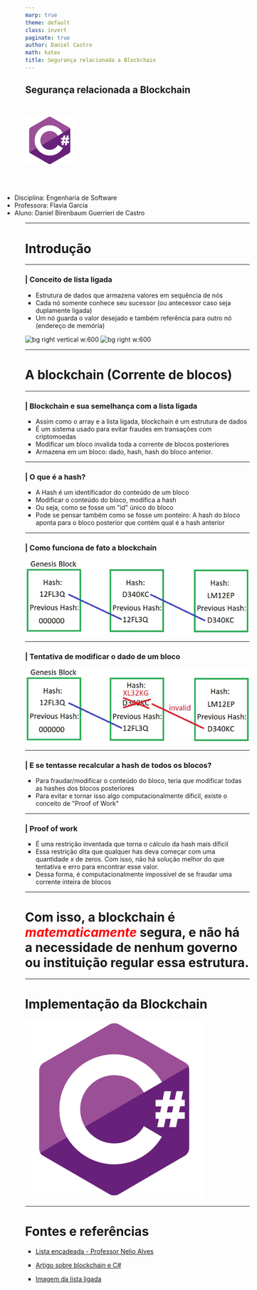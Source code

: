 ```yaml
---
marp: true
theme: default
class: invert
paginate: true
author: Daniel Castro
math: katex
title: Segurança relacionada a Blockchain
---
```


## Segurança relacionada a Blockchain

<span><img src="../../images/icons/csharp.png" height="110in" style="margin-top: 0.3in"></span>

<br></br>

<p>
<ul style="margin-left: -0.5in">
    <li>Disciplina: Engenharia de Software
    <li>Professora: Flavia Garcia
    <li>Aluno: Daniel Birenbaum Guerrieri de Castro
<ul>
</p>

---

# **Introdução**

---

### | Conceito de lista ligada

- Estrutura de dados que armazena valores em sequência de nós
- Cada nó somente conhece seu sucessor (ou antecessor caso seja duplamente ligada)
- Um nó guarda o valor desejado e também referência para outro nó (endereço de memória)

![bg right vertical w:600 ](../images/linked-listpng.png)
![bg right w:600 ](../images/doubly-linked-listpng.png)

---

# **A blockchain (Corrente de blocos)**

---

### | Blockchain e sua semelhança com a lista ligada

- Assim como o array e a lista ligada, blockchain é um estrutura de dados
- É um sistema usado para evitar fraudes em transações com criptomoedas
- Modificar um bloco invalida toda a corrente de blocos posteriores
- Armazena em um bloco: dado, hash, hash do bloco anterior.

---

### | O que é a hash?

- A Hash é um identificador do conteúdo de um bloco
- Modificar o conteúdo do bloco, modifica a hash
- Ou seja, como se fosse um "id" único do bloco
- Pode se pensar também como se fosse um ponteiro: A hash do bloco aponta para o bloco posterior que contém qual é a hash anterior

---

### | Como funciona de fato a blockchain

![bg right w:600](../../images/blockchain.png)

---

### | Tentativa de modificar o dado de um bloco

![bg right w:600](../../images/invalid-blockchain.png)

---

### | E se tentasse recalcular a hash de todos os blocos?

- Para fraudar/modificar o conteúdo do bloco, teria que modificar todas as hashes dos blocos posteriores
- Para evitar e tornar isso algo computacionalmente díficil, existe o conceito de "Proof of Work"

---

### | Proof of work

- É uma restrição inventada que torna o cálculo da hash mais díficil
- Essa restrição dita que qualquer has deva começar com uma quantidade _x_ de zeros. Com isso, não há solução melhor do que tentativa e erro para encontrar esse valor.
- Dessa forma, é computacionalmente impossível de se fraudar uma corrente inteira de blocos

---

# Com isso, a blockchain é <f style="color: red">_matematicamente_</f> segura, e não há a necessidade de nenhum governo ou instituição regular essa estrutura.

---

# **Implementação da Blockchain**

![bg right w:430](../../images/icons/csharp.png)

---

# Fontes e referências

- [Lista encadeada - Professor Nelio Alves ](https://www.youtube.com/live/wRXdDK3zGZs?si=Vh0e4pmltt6sNVms)

- [Artigo sobre blockchain e C#](https://towardsdatascience.com/blockchain-explained-using-c-implementation-fb60f29b9f07)
- [Imagem da lista ligada](https://www.geeksforgeeks.org/types-of-linked-list/)
